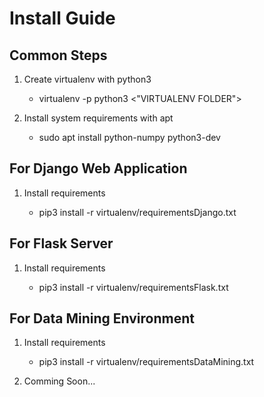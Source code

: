 # Install Guide
## Common Steps
1. Create virtualenv with python3

   * virtualenv -p python3 <"VIRTUALENV FOLDER">
2. Install system requirements with apt

   * sudo apt install python-numpy python3-dev
## For Django Web Application
1. Install requirements

   * pip3 install -r virtualenv/requirementsDjango.txt
   
## For Flask Server
1. Install requirements

   * pip3 install -r virtualenv/requirementsFlask.txt
   
## For Data Mining Environment
1. Install requirements

   * pip3 install -r virtualenv/requirementsDataMining.txt
4.  Comming Soon...
